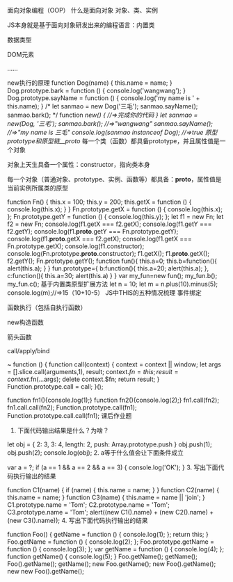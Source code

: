 面向对象编程（OOP）
什么是面向对象
对象、类、实例

JS本身就是基于面向对象研发出来的编程语言：内置类

数据类型

DOM元素

……

new执行的原理
function Dog(name) {
this.name = name;
}
Dog.prototype.bark = function () {
console.log('wangwang');
}
Dog.prototype.sayName = function () {
console.log('my name is ' + this.name);
}
/*
let sanmao = new Dog('三毛');
sanmao.sayName();
sanmao.bark();
*/
function _new() {
//=>完成你的代码
}
let sanmao = _new(Dog, '三毛');
sanmao.bark(); //=>"wangwang"
sanmao.sayName(); //=>"my name is 三毛"
console.log(sanmao instanceof Dog); //=>true
原型prototype和原型链__proto__
每一个类（函数）都具备prototype，并且属性值是一个对象

对象上天生具备一个属性：constructor，指向类本身

每一个对象（普通对象、prototype、实例、函数等）都具备：__proto__，属性值是当前实例所属类的原型

function Fn() {
this.x = 100;
this.y = 200;
this.getX = function () {
console.log(this.x);
}
}
Fn.prototype.getX = function () {
console.log(this.x);
};
Fn.prototype.getY = function () {
console.log(this.y);
};
let f1 = new Fn;
let f2 = new Fn;
console.log(f1.getX === f2.getX);
console.log(f1.getY === f2.getY);
console.log(f1.__proto__.getY === Fn.prototype.getY);
console.log(f1.__proto__.getX === f2.getX);
console.log(f1.getX === Fn.prototype.getX);
console.log(f1.constructor);
console.log(Fn.prototype.__proto__.constructor);
f1.getX();
f1.__proto__.getX();
f2.getY();
Fn.prototype.getY();
function fun(){
this.a=0;
this.b=function(){
alert(this.a);
}
}
fun.prototype={
b:function(){
this.a=20;
alert(this.a);
},
c:function(){
this.a=30;
alert(this.a)
}
}
var my_fun=new fun();
my_fun.b();
my_fun.c();
基于内置类原型扩展方法
let n = 10;
let m = n.plus(10).minus(5);
console.log(m);//=>15（10+10-5）
JS中THIS的五种情况梳理
事件绑定

函数执行（包括自执行函数）

new构造函数

箭头函数

call/apply/bind

~ function () {
function call(context) {
context = context || window;
let args = [].slice.call(arguments,1),
result;
context.$fn = this;
result = context.$fn(...args);
delete context.$fn;
return result;
}
Function.prototype.call = call;
}();

function fn1(){console.log(1);}
function fn2(){console.log(2);}
fn1.call(fn2);
fn1.call.call(fn2);
Function.prototype.call(fn1);
Function.prototype.call.call(fn1);
课后作业题
1. 下面代码输出结果是什么？为啥？

let obj = {
2: 3,
3: 4,
length: 2,
push: Array.prototype.push
}
obj.push(1);
obj.push(2);
console.log(obj);
2. a等于什么值会让下面条件成立

var a = ?;
if (a == 1 && a == 2 && a == 3) {
console.log('OK');
}
3. 写出下面代码执行输出的结果

function C1(name) {
if (name) {
this.name = name;
}
}
function C2(name) {
this.name = name;
}
function C3(name) {
this.name = name || 'join';
}
C1.prototype.name = 'Tom';
C2.prototype.name = 'Tom';
C3.prototype.name = 'Tom';
alert((new C1().name) + (new C2().name) + (new C3().name));
4. 写出下面代码执行输出的结果

function Foo() {
getName = function () {
console.log(1);
};
return this;
}
Foo.getName = function () {
console.log(2);
};
Foo.prototype.getName = function () {
console.log(3);
};
var getName = function () {
console.log(4);
};
function getName() {
console.log(5);
}
Foo.getName();
getName();
Foo().getName();
getName();
new Foo.getName();
new Foo().getName();
new new Foo().getName();